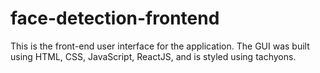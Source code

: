 # face-detection-frontend


This is the front-end user interface for the application. The GUI was built using HTML, CSS, JavaScript, ReactJS, and is styled using tachyons. 



